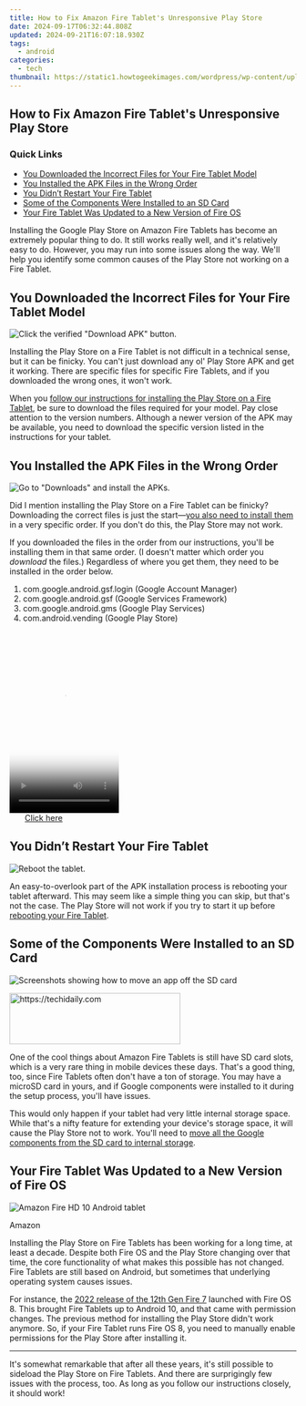 ```yaml
---
title: How to Fix Amazon Fire Tablet's Unresponsive Play Store
date: 2024-09-17T06:32:44.808Z
updated: 2024-09-21T16:07:18.930Z
tags:
  - android
categories:
  - tech
thumbnail: https://static1.howtogeekimages.com/wordpress/wp-content/uploads/2024/04/an-amazon-fire-tablet-with-the-play-store-logo-on-the-front-with-a-warning-sign.jpg
---
```


## How to Fix Amazon Fire Tablet's Unresponsive Play Store

### Quick Links

* [You Downloaded the Incorrect Files for Your Fire Tablet Model](https://facebook.techidaily.com/the-visual-voyage-formulating-imagery-into-facebook-artifacts/)
* [You Installed the APK Files in the Wrong Order](https://extra-lessons.techidaily.com/digital-canvas-at-hand-select-the-premier-android-drawing-apps/)
* [You Didn’t Restart Your Fire Tablet](https://android-unlock.techidaily.com/in-2024-5-solutions-for-gionee-unlock-without-password-by-drfone-android/)
* [Some of the Components Were Installed to an SD Card](https://article-helps.techidaily.com/2024-approved-cut-free-video-opening-template-downloads/)
* [Your Fire Tablet Was Updated to a New Version of Fire OS](https://youtube-lab.techidaily.com/ed-outperform-competitors-youtube-visibility-tactics/)

 Installing the Google Play Store on Amazon Fire Tablets has become an extremely popular thing to do. It still works really well, and it's relatively easy to do. However, you may run into some issues along the way. We'll help you identify some common causes of the Play Store not working on a Fire Tablet.

##  You Downloaded the Incorrect Files for Your Fire Tablet Model

![Click the verified "Download APK" button.](https://static1.howtogeekimages.com/wordpress/wp-content/uploads/2023/08/2023-08-22_16-28-51.png) 

 Installing the Play Store on a Fire Tablet is not difficult in a technical sense, but it can be finicky. You can't just download any ol' Play Store APK and get it working. There are specific files for specific Fire Tablets, and if you downloaded the wrong ones, it won't work.

 When you [follow our instructions for installing the Play Store on a Fire Tablet](https://android-location.techidaily.com/how-to-fake-gps-on-android-without-mock-location-for-your-honor-magic-v2-drfone-by-drfone-virtual/), be sure to download the files required for your model. Pay close attention to the version numbers. Although a newer version of the APK may be available, you need to download the specific version listed in the instructions for your tablet.

##  You Installed the APK Files in the Wrong Order

![Go to "Downloads" and install the APKs.](https://static1.howtogeekimages.com/wordpress/wp-content/uploads/2023/08/screenshot_20230822-160748.png) 

 Did I mention installing the Play Store on a Fire Tablet can be finicky? Downloading the correct files is just the start—[you also need to install them](https://screen-mirroring-recording.techidaily.com/a-comparison-of-best-linux-screenshare-utilities/) in a very specific order. If you don't do this, the Play Store may not work.

 If you downloaded the files in the order from our instructions, you'll be installing them in that same order. (I doesn't matter which order you _download_ the files.) Regardless of where you get them, they need to be installed in the order below.

1. com.google.android.gsf.login (Google Account Manager)
2. com.google.android.gsf (Google Services Framework)
3. com.google.android.gms (Google Play Services)
4. com.android.vending (Google Play Store)

<!-- affiliate ads begin -->
<span id="1702748">
					<video width="192" height="320" style="cursor:pointer"
           poster="//a.impactradius-go.com/display-clicktoplayimage/1702748.png"
           onclick="if(!this.playClicked){this.play();this.setAttribute('controls',true);this.playClicked=true;}">
	   <source src="//a.impactradius-go.com/display-ad/18544-1702748">
	   <img src="//a.impactradius-go.com/display-clicktoplayimage/1702748.png" style="border: none; height: 100%; width: 100%; object-fit: contain">
	</video>
	<div style="width:120px;text-align:center"><a href="javascript:window.open(decodeURIComponent('https%3A%2F%2Ftwopages.pxf.io%2Fc%2F5597632%2F1702748%2F18544'), '_blank');void(0);">Click here</a></div>
</span>
<img height="0" width="0" src="https://imp.pxf.io/i/5597632/1702748/18544" style="position:absolute;visibility:hidden;" border="0" />
<!-- affiliate ads end -->

##  You Didn’t Restart Your Fire Tablet

![Reboot the tablet.](https://static1.howtogeekimages.com/wordpress/wp-content/uploads/2023/08/screenshot_20230822-160806.png) 

 An easy-to-overlook part of the APK installation process is rebooting your tablet afterward. This may seem like a simple thing you can skip, but that's not the case. The Play Store will not work if you try to start it up before [rebooting your Fire Tablet](https://facebook-video-share.techidaily.com/new-echoes-of-the-past-the-top-10-youtube-sources-for-history-lovers-for-2024/).

##  Some of the Components Were Installed to an SD Card

![Screenshots showing how to move an app off the SD card](https://static1.howtogeekimages.com/wordpress/wp-content/uploads/2023/11/2022-09-22_12-52-38.png) 

<!-- affiliate ads begin -->
<a href="https://aligracehair.sjv.io/c/5597632/1925544/19272" target="_top" id="1925544">
  <img src="//a.impactradius-go.com/display-ad/19272-1925544" border="0" alt="https://techidaily.com" width="300" height="90"/>
</a>
<img height="0" width="0" src="https://aligracehair.sjv.io/i/5597632/1925544/19272" style="position:absolute;visibility:hidden;" border="0" />
<!-- affiliate ads end -->

 One of the cool things about Amazon Fire Tablets is still have SD card slots, which is a very rare thing in mobile devices these days. That's a good thing, too, since Fire Tablets often don't have a ton of storage. You may have a microSD card in yours, and if Google components were installed to it during the setup process, you'll have issues.

 This would only happen if your tablet had very little internal storage space. While that's a nifty feature for extending your device's storage space, it will cause the Play Store not to work. You'll need to [move all the Google components from the SD card to internal storage](https://extra-lessons.techidaily.com/the-ultimate-guide-to-understanding-android-lightroom/).

##  Your Fire Tablet Was Updated to a New Version of Fire OS

![Amazon Fire HD 10 Android tablet](https://static1.howtogeekimages.com/wordpress/wp-content/uploads/2022/11/amazon-fire-hd-10.jpg) 

Amazon

 Installing the Play Store on Fire Tablets has been working for a long time, at least a decade. Despite both Fire OS and the Play Store changing over that time, the core functionality of what makes this possible has not changed. Fire Tablets are still based on Android, but sometimes that underlying operating system causes issues.

 For instance, the [2022 release of the 12th Gen Fire 7](https://youtube-help.techidaily.com/new-professional-rapid-thumbnail-artistry-for-valorant-games/) launched with Fire OS 8\. This brought Fire Tablets up to Android 10, and that came with permission changes. The previous method for installing the Play Store didn't work anymore. So, if your Fire Tablet runs Fire OS 8, you need to manually enable permissions for the Play Store after installing it.

---

 It's somewhat remarkable that after all these years, it's still possible to sideload the Play Store on Fire Tablets. And there are surprigingly few issues with the process, too. As long as you follow our instructions closely, it should work!

<ins class="adsbygoogle"
     style="display:block"
     data-ad-format="autorelaxed"
     data-ad-client="ca-pub-7571918770474297"
     data-ad-slot="1223367746"></ins>

<ins class="adsbygoogle"
     style="display:block"
     data-ad-client="ca-pub-7571918770474297"
     data-ad-slot="8358498916"
     data-ad-format="auto"
     data-full-width-responsive="true"></ins>



